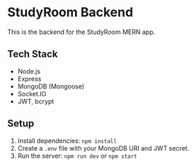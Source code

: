 # StudyRoom Backend

This is the backend for the StudyRoom MERN app.

## Tech Stack
- Node.js
- Express
- MongoDB (Mongoose)
- Socket.IO
- JWT, bcrypt

## Setup
1. Install dependencies: `npm install`
2. Create a `.env` file with your MongoDB URI and JWT secret.
3. Run the server: `npm run dev` or `npm start`
